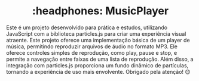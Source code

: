  <h1 align="center"> :headphones:		MusicPlayer </h1>

<p> Este é um projeto desenvolvido para prática e estudos, utilizando JavaScript com a biblioteca particles.js para criar uma experiência visual atraente. Este projeto oferece uma implementação básica de um player de música, permitindo reproduzir arquivos de áudio no formato MP3. Ele oferece controles simples de reprodução, como play, pause e stop, e permite a navegação entre faixas de uma lista de reprodução. Além disso, a integração com particles.js proporciona um fundo dinâmico de partículas, tornando a experiência de uso mais envolvente. Obrigado pela atenção! 😊</p>
